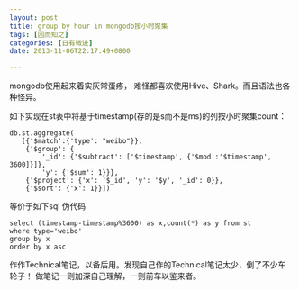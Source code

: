 ```yaml
---
layout: post
title: group by hour in mongodb按小时聚集
tags: [困而知之]
categories: [日有微进]
date: 2013-11-06T22:17:49+0800

---
```


mongodb使用起来着实灰常蛋疼， 难怪都喜欢使用Hive、Shark。而且语法也各种怪异。

如下实现在st表中将基于timestamp(存的是s而不是ms)的列按小时聚集count：

    db.st.aggregate(
       [{'$match':{'type': "weibo"}},
        {'$group': {
            '_id': {'$subtract': ['$timestamp', {'$mod':'$timestamp', 3600]}]},
            'y': {'$sum': 1}}},
        {'$project': {'x': '$_id', 'y': '$y', '_id': 0}},
        {'$sort': {'x': 1}}])

等价于如下sql 伪代码

    select (timestamp-timestamp%3600) as x,count(*) as y from st
    where type='weibo'
    group by x 
    order by x asc

作作Technical笔记，以备后用。发现自己作的Technical笔记太少，倒了不少车轮子！ 做笔记一则加深自己理解，一则前车以鉴来者。